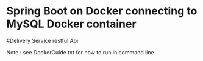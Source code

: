 # Spring Boot on Docker connecting to MySQL Docker container
#Delivery Service restful Api

Note : see DockerGuide.txt for how to run in command line
